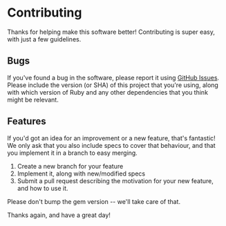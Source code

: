 # Contributing

Thanks for helping make this software better! Contributing is super easy, with just a few guidelines.

## Bugs

If you've found a bug in the software, please report it using [GitHub Issues](https://github.com/exciting-io/slack_bot_server/issues). Please include the version (or SHA) of this project that you're using, along with which version of Ruby and any other dependencies that you think might be relevant.

## Features

If you'd got an idea for an improvement or a new feature, that's fantastic! We only ask that you also include specs to cover that behaviour, and that you implement it in a branch to easy merging.

1. Create a new branch for your feature
2. Implement it, along with new/modified specs
3. Submit a pull request describing the motivation for your new feature, and how to use it.

Please don't bump the gem version -- we'll take care of that.

Thanks again, and have a great day!
